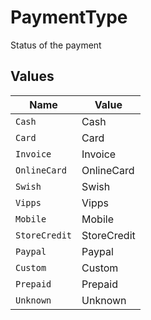 # PaymentType

Status of the payment


## Values

| Name          | Value         |
| ------------- | ------------- |
| `Cash`        | Cash          |
| `Card`        | Card          |
| `Invoice`     | Invoice       |
| `OnlineCard`  | OnlineCard    |
| `Swish`       | Swish         |
| `Vipps`       | Vipps         |
| `Mobile`      | Mobile        |
| `StoreCredit` | StoreCredit   |
| `Paypal`      | Paypal        |
| `Custom`      | Custom        |
| `Prepaid`     | Prepaid       |
| `Unknown`     | Unknown       |